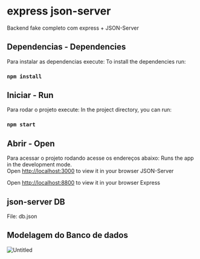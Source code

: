 # express json-server

Backend fake completo com express + JSON-Server

## Dependencias - Dependencies

Para instalar as dependencias execute:
To install the dependencies run:
### `npm install`

## Iniciar - Run

Para rodar o projeto execute:
In the project directory, you can run:
### `npm start`

## Abrir - Open
Para acessar o projeto rodando acesse os endereços abaixo:
Runs the app in the development mode.\
Open [http://localhost:3000](http://localhost:3000) to view it in your browser JSON-Server

Open [http://localhost:8800](http://localhost:8800) to view it in your browser Express

## json-server DB
File: db.json

## Modelagem do Banco de dados
![Untitled](https://github.com/user-attachments/assets/deefaae3-67c5-43f5-abc5-68393bfecb94)


